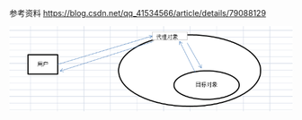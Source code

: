 参考资料 https://blog.csdn.net/qq_41534566/article/details/79088129


![Image text](https://raw.githubusercontent.com/eatyu/javaMybatis/master/agent/src/main/790334-20170116124522880-1137330008.png)
